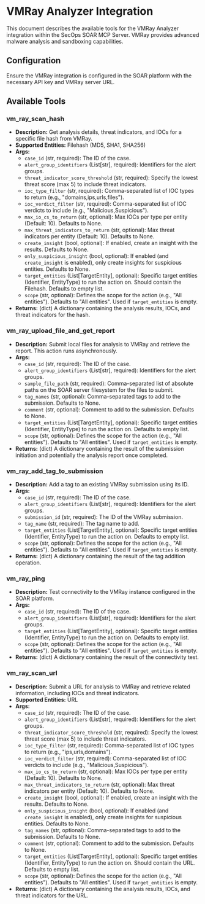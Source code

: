# VMRay Analyzer Integration

This document describes the available tools for the VMRay Analyzer integration within the SecOps SOAR MCP Server. VMRay provides advanced malware analysis and sandboxing capabilities.

## Configuration

Ensure the VMRay integration is configured in the SOAR platform with the necessary API key and VMRay server URL.

## Available Tools

### vm_ray_scan_hash
- **Description:** Get analysis details, threat indicators, and IOCs for a specific file hash from VMRay.
- **Supported Entities:** Filehash (MD5, SHA1, SHA256)
- **Args:**
    - `case_id` (str, required): The ID of the case.
    - `alert_group_identifiers` (List[str], required): Identifiers for the alert groups.
    - `threat_indicator_score_threshold` (str, required): Specify the lowest threat score (max 5) to include threat indicators.
    - `ioc_type_filter` (str, required): Comma-separated list of IOC types to return (e.g., "domains,ips,urls,files").
    - `ioc_verdict_filter` (str, required): Comma-separated list of IOC verdicts to include (e.g., "Malicious,Suspicious").
    - `max_io_cs_to_return` (str, optional): Max IOCs per type per entity (Default: 10). Defaults to None.
    - `max_threat_indicators_to_return` (str, optional): Max threat indicators per entity (Default: 10). Defaults to None.
    - `create_insight` (bool, optional): If enabled, create an insight with the results. Defaults to None.
    - `only_suspicious_insight` (bool, optional): If enabled (and `create_insight` is enabled), only create insights for suspicious entities. Defaults to None.
    - `target_entities` (List[TargetEntity], optional): Specific target entities (Identifier, EntityType) to run the action on. Should contain the Filehash. Defaults to empty list.
    - `scope` (str, optional): Defines the scope for the action (e.g., "All entities"). Defaults to "All entities". Used if `target_entities` is empty.
- **Returns:** (dict) A dictionary containing the analysis results, IOCs, and threat indicators for the hash.

### vm_ray_upload_file_and_get_report
- **Description:** Submit local files for analysis to VMRay and retrieve the report. This action runs asynchronously.
- **Args:**
    - `case_id` (str, required): The ID of the case.
    - `alert_group_identifiers` (List[str], required): Identifiers for the alert groups.
    - `sample_file_path` (str, required): Comma-separated list of absolute paths on the SOAR server filesystem for the files to submit.
    - `tag_names` (str, optional): Comma-separated tags to add to the submission. Defaults to None.
    - `comment` (str, optional): Comment to add to the submission. Defaults to None.
    - `target_entities` (List[TargetEntity], optional): Specific target entities (Identifier, EntityType) to run the action on. Defaults to empty list.
    - `scope` (str, optional): Defines the scope for the action (e.g., "All entities"). Defaults to "All entities". Used if `target_entities` is empty.
- **Returns:** (dict) A dictionary containing the result of the submission initiation and potentially the analysis report once completed.

### vm_ray_add_tag_to_submission
- **Description:** Add a tag to an existing VMRay submission using its ID.
- **Args:**
    - `case_id` (str, required): The ID of the case.
    - `alert_group_identifiers` (List[str], required): Identifiers for the alert groups.
    - `submission_id` (str, required): The ID of the VMRay submission.
    - `tag_name` (str, required): The tag name to add.
    - `target_entities` (List[TargetEntity], optional): Specific target entities (Identifier, EntityType) to run the action on. Defaults to empty list.
    - `scope` (str, optional): Defines the scope for the action (e.g., "All entities"). Defaults to "All entities". Used if `target_entities` is empty.
- **Returns:** (dict) A dictionary containing the result of the tag addition operation.

### vm_ray_ping
- **Description:** Test connectivity to the VMRay instance configured in the SOAR platform.
- **Args:**
    - `case_id` (str, required): The ID of the case.
    - `alert_group_identifiers` (List[str], required): Identifiers for the alert groups.
    - `target_entities` (List[TargetEntity], optional): Specific target entities (Identifier, EntityType) to run the action on. Defaults to empty list.
    - `scope` (str, optional): Defines the scope for the action (e.g., "All entities"). Defaults to "All entities". Used if `target_entities` is empty.
- **Returns:** (dict) A dictionary containing the result of the connectivity test.

### vm_ray_scan_url
- **Description:** Submit a URL for analysis to VMRay and retrieve related information, including IOCs and threat indicators.
- **Supported Entities:** URL
- **Args:**
    - `case_id` (str, required): The ID of the case.
    - `alert_group_identifiers` (List[str], required): Identifiers for the alert groups.
    - `threat_indicator_score_threshold` (str, required): Specify the lowest threat score (max 5) to include threat indicators.
    - `ioc_type_filter` (str, required): Comma-separated list of IOC types to return (e.g., "ips,urls,domains").
    - `ioc_verdict_filter` (str, required): Comma-separated list of IOC verdicts to include (e.g., "Malicious,Suspicious").
    - `max_io_cs_to_return` (str, optional): Max IOCs per type per entity (Default: 10). Defaults to None.
    - `max_threat_indicators_to_return` (str, optional): Max threat indicators per entity (Default: 10). Defaults to None.
    - `create_insight` (bool, optional): If enabled, create an insight with the results. Defaults to None.
    - `only_suspicious_insight` (bool, optional): If enabled (and `create_insight` is enabled), only create insights for suspicious entities. Defaults to None.
    - `tag_names` (str, optional): Comma-separated tags to add to the submission. Defaults to None.
    - `comment` (str, optional): Comment to add to the submission. Defaults to None.
    - `target_entities` (List[TargetEntity], optional): Specific target entities (Identifier, EntityType) to run the action on. Should contain the URL. Defaults to empty list.
    - `scope` (str, optional): Defines the scope for the action (e.g., "All entities"). Defaults to "All entities". Used if `target_entities` is empty.
- **Returns:** (dict) A dictionary containing the analysis results, IOCs, and threat indicators for the URL.

